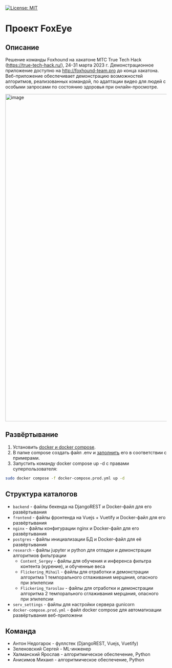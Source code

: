 [![License: MIT](https://img.shields.io/badge/License-MIT-yellow.svg)](https://opensource.org/licenses/MIT)

# Проект FoxEye

## Описание

Решение команды Foxhound на хакатоне MTC True Tech Hack (https://true-tech-hack.ru/), 24-31 марта 2023 г. Демонстрационное приложение доступно на http://foxhound-team.pro до конца хакатона. Веб-приложение обеспечивает демонстрацию возможностей алгоритмов, реализованных командой, по адаптации видео для людей с особыми запросами по состоянию здоровья при онлайн-просмотре.

<img width="1024" alt="image" src="https://user-images.githubusercontent.com/26321368/228475641-6b21bf28-2a3d-4024-81ac-e0fe2b0a3c8a.png">

## Развёртывание

1. Установить [docker  и docker compose](https://docs.docker.com/engine/install/ubuntu/).
2. В папке compose создать файл .env и [заполнить](#описание-переменных-окружения) его в соответствии с примерами.
3. Запустить команду docker compose up -d с правами суперпользователя:
```bash
sudo docker compose -f docker-compose.prod.yml up -d
```

## Структура каталогов

* `backend` - файлы бекенда на DjangoREST и Docker-файл для его развёртывания
* `frontend` - файлы фронтенда на Vuejs + Vuetify и Docker-файл для его развёртывания
* `nginx` - файлы конфигурации nginx и Docker-файл для его развёртывания
* `postgres` - файлы инициализации БД и Docker-файл для её развёртывания
* `research` - файлы jupyter и python для отладки и демонстрации алгоритмов фильтрации
    * `Content_Sergey` - файлы для обучения и инференса фильтра контента (курение), и обученные веса
    * `Flickering_Mihail` - файлы для отработки и демонстрации алгоритма 1 темпорального сглаживания мерцания, опасного при эпилепсии
    * `Flickering_Yaroslav` - файлы для отработки и демонстрации алгоритма 2 темпорального сглаживания мерцания, опасного при эпилепсии
* `serv_settings` - файлы для настройки сервера gunicorn
* `docker-compose.prod.yml` - файл docker compose для автоматизации развёртывания веб-приложени

## Команда

* Антон Недогарок - фуллстек (DjangoREST, Vuejs, Vuetify)
* Зеленовский Сергей - ML-инженер
* Халманский Ярослав - алгоритмическое обеспечение, Python
* Анисимов Михаил - алгоритмическое обеспечение, Python
